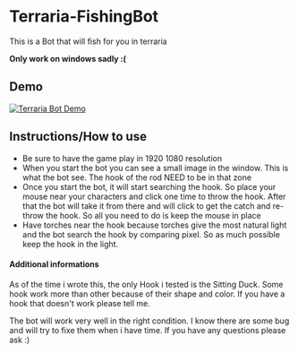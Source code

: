 # Terraria-FishingBot
This is a Bot that will fish for you in terraria

**Only work on windows sadly :(** 

## Demo
[![Terraria Bot Demo](https://img.youtube.com/vi/a5d_cMSvE9s/0.jpg)](https://www.youtube.com/watch?v=a5d_cMSvE9s)

## Instructions/How to use
- Be sure to have the game play in 1920 1080 resolution
- When you start the bot you can see a small image in the window. This is what the bot see. The hook of the rod NEED to be in that zone  
- Once you start the bot, it will start searching the hook. So place your mouse near your characters and click one time to throw the hook. After that the bot will take it from there and will click to get the catch and re-throw the hook. So all you need to do is keep the mouse in place
- Have torches near the hook because torches give the most natural light and the bot search the hook by comparing pixel. So as much possible keep the hook in the light.

#### Additional informations
As of the time i wrote this, the only Hook i tested is the Sitting Duck. Some hook work more than other because of their shape and color. If you have a hook that doesn't work please tell me.

The bot will work very well in the right condition. I know there are some bug and will try to fixe them when i have time. If you have any questions please ask :)